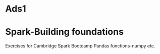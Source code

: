# Ads1
# Spark-Building foundations
Exercises for Cambridge Spark Bootcamp 
Pandas functions-numpy etc.
